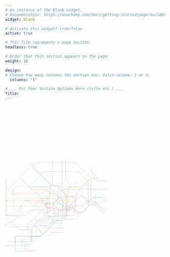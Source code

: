 ```yaml
---
# An instance of the Blank widget.
# Documentation: https://wowchemy.com/docs/getting-started/page-builder/
widget: blank

# Activate this widget? true/false
active: true

# This file represents a page section.
headless: true

# Order that this section appears on the page.
weight: 20

design:
# Choose how many columns the section has. Valid values: 1 or 2.
  columns: "1"

# ... Put Your Section Options Here (title etc.) ...
title:
---
```

<!-- skills section start -->
   <!-- <section class="skills">
          <div class="max-width">
              <h2 class="title">Data Professional</h2>
              <div class="skills-content">
                  <div class="column left">
                      <div class="bars">
                          <div class="info">
                              <span>Machine Learning and Artificial Intelligence</span>
                          </div>
                          <div class="line ml"></div>
                      </div>
                      <div class="bars">
                          <div class="info">
                              <span>Trend Analysis and Predictive Analytics</span>
                          </div>
                          <div class="line trend"></div>
                      </div>
                      <div class="bars">
                          <div class="info">
                              <span>Data Structures & Algorithms</span>
                          </div>
                          <div class="line ds"></div>
                      </div>
                      <div class="bars">
                          <div class="info">
                              <span>Computer Vision techniques</span>
                          </div>
                          <div class="line cv"></div>
                      </div>
                  </div>
                  <div class="column right">
                      <div class="bars">
                          <div class="info">
                              <span>Statistical Modeling and Feature Engineering</span>
                          </div>
                          <div class="line sm"></div>
                      </div>
                      <div class="bars">
                          <div class="info">
                              <span>Data Science and Information Visualization</span>
                          </div>
                          <div class="line iv"></div>
                      </div>
                      <div class="bars">
                          <div class="info">
                              <span>Deep Learning models</span>
                          </div>
                          <div class="line dl"></div>
                      </div>
                      <div class="bars">
                          <div class="info">
                              <span>Web Scraping and Data Mining</span>
                          </div>
                          <div class="line ws"></div>
                      </div>
                  </div>
              </div>
          </div>
      </section> -->

<!-- I am always up for:
 - a cup of delicious coffee
 - dark chocolates
 - discovering new music: [J A M W I N E](https://jam-wine.tumblr.com/)
 - Stock Markets and investments
 - a game of Chess or Table Tennis
 - exploring Open Source Technologies: [Work With Data](https://workwithdata.tumblr.com/)
 - PC Gaming and eSports
 - Coursera MOOCs
 - discussion about new gadgets and PC configurations
 - Logo Designing
 - Traveling (*obviously* :sweat_smile:) -->


<script src='https://codepen.io/juliangarnier/pen/yMLaRG'></script>
<script src='https://cdn.jsdelivr.net/npm/animejs@3.0.1/lib/anime.min.js'></script>

<div class="anim">
  <svg xmlns="http://www.w3.org/2000/svg" viewBox="0 0 1100 800"><g fill="none" fill-rule="evenodd"><path stroke="#31B495" d="M781.02 488.77v69.78c0 1.08-.88 1.96-1.97 1.96l-135.12-.04c-1.09 0-2.6.62-3.38 1.39l-39.23 38.96a5.52 5.52 0 0 1-3.37 1.4h-75.38a1.97 1.97 0 0 1-1.97-1.97v-33.5"/><path stroke="#F4D21F" d="M674.88 355.57l45.54-45.24a5.42 5.42 0 0 0 1.39-3.35l-.06-10.38c0-1.08-.63-2.58-1.4-3.35l-43.38-43.07a1.94 1.94 0 0 1 0-2.77l82.83-82.25a5.52 5.52 0 0 1 3.37-1.4l44.94.1c1.08 0 2.6-.62 3.37-1.37L952.5 22.65"/><path stroke="#1AACA8" d="M507-76.68v265.47a4 4 0 0 0 4 3.99H566c1.08 0 1.97.88 1.97 1.96v147.5c0 1.08-.63 2.59-1.4 3.35l-47.9 47.4a5.45 5.45 0 0 0-1.4 3.34c0 2.25.64 3.76 1.4 4.53l53.82 53.26c.77.76 1.76 1.39 2.19 1.39.43 0 .79.88.79 1.96v70.17c0 1.07-.89 1.96-1.97 1.96l-85.81-.04c-1.09 0-2.6.62-3.38 1.39l-1.55 1.54a5.52 5.52 0 0 1-3.38 1.4h-9.29"/><path stroke="#1F8C43" d="M8 127.82v391.06a4.04 4.04 0 0 0 4 4.04L140.8 524"/><path stroke="#1AA5D0" d="M894.01 374l49.8-49.44a5.52 5.52 0 0 1 3.37-1.4h92.41c1.09 0 2.6.63 3.38 1.4l27.18 26.99"/><path stroke="#1AA5D0" d="M894.01 374l49.8-49.44a5.52 5.52 0 0 1 3.37-1.4h92.41c1.09 0 2.6.63 3.38 1.4l27.18 26.99"/><path stroke="#1F8C43" d="M755.16 213.9l70.82.04c1.08 0 2.6-.63 3.37-1.4l91.61-90.97a5.52 5.52 0 0 1 3.37-1.39h77.07l-71.29-72.13a5.45 5.45 0 0 1-1.4-3.35V16.87"/><path stroke="#9DCA40" d="M261.78-52.44l11.16 11.08c.77.77 1.4 2.28 1.4 3.35V-5L156.7 111.03l-85.4 84.8a5.45 5.45 0 0 0-1.4 3.35v100.67c0 1.08.89 1.96 1.97 1.96h50.4c1.09 0 1.98.88 1.98 1.96l.07 26.92c0 1.07.9 1.96 1.98 1.96l335.73.13c1.09 0 1.98.88 1.98 1.96v36.79l-42.99 43.78a5.52 5.52 0 0 1-3.37 1.4H385.2"/><path stroke="#DA5A98" d="M564.8 549.64v17.76c0 1.08-.64 2.59-1.4 3.35L382.28 750.6a5.52 5.52 0 0 1-3.38 1.39h-109.1c-1.09 0-1.97.88-1.97 1.96v23.37c0 1.07-.9 1.96-1.98 1.96h-83.54c-1.08 0-1.97.88-1.97 1.96v45.8c0 1.07.89 1.95 1.97 1.95h29.89c1.08 0 1.97.88 1.97 1.96v51.07c0 1.08.63 2.59 1.4 3.35l10.32 10.25c.77.76 2.29 1.39 3.37 1.39h111.77c1.09 0 1.34.62.57 1.39M482.82 656H630.9"/><path stroke="#E5683E" d="M440.53 245.87l-31.7 31.48a5.52 5.52 0 0 1-3.37 1.39h-62.37c-1.09 0-2.6.62-3.38 1.39l-2.68 3.66-264.59.02c-1.08 0-2.6-.63-3.37-1.4l-47.3-46.97a5.52 5.52 0 0 0-3.37-1.39h-57.47l-1.12-34.61c0-1.08-.63-2.59-1.4-3.35l-66.54-65.94"/><path stroke="#9F83B6" d="M705.31 221.73h7.83c1.09 0 2.6.63 3.37 1.4l45.8 45.6c.78.76 1.4 2.27 1.4 3.35v13.94c0 1.08.46 1.96 1.03 1.98.56 0 1.03.9 1.03 1.98v10.77l-.15 110.84c0 1.08-.89 1.96-1.98 1.96H628.32c-1.08 0-2.6-.63-3.37-1.4l-12.2-12.12a5.52 5.52 0 0 0-3.38-1.39h-46.18a2 2 0 0 0-2 1.96l-.17 26.74c0 1.08-.63 2.59-1.4 3.35l-8.82 8.76a5.52 5.52 0 0 1-3.37 1.39l-26.65-.06c-1.09 0-2.6.62-3.38 1.39l-48.1 47.78a5.52 5.52 0 0 1-3.38 1.39h-16.37l-79.45-.02c-1.09 0-2.6.63-3.36 1.39L220.71 639.06a5.47 5.47 0 0 1-3.35 1.4H31.06"/><path stroke="#BC6D21" d="M145.43 99.41L289.6 243.5c.77.76 2.29 1.39 3.37 1.39h146.76c1.09 0 2.6.62 3.38 1.39l31.93 31.71c.77.77 1.4 2.27 1.4 3.35V474.1c0 1.08-.63 2.59-1.4 3.35l-7.6 7.54a5.52 5.52 0 0 1-3.36 1.4h-20.62l-20.67 20.97-2.78 2.78L289.37 640a5.45 5.45 0 0 0-1.4 3.35l.16 177.85"/><path stroke="#DA1817" d="M318.82 380.62h94.88c1.09 0 2.6.63 3.38 1.39l14.97 14.87c.77.76 2.29 1.39 3.37 1.39h72.99c1.08 0 2.6.63 3.35 1.39l58.57 58.53c.77.77 2.27 1.4 3.35 1.4h103.37c1.08 0 1.97-.89 1.97-1.97v-14.7c0-1.09-.89-1.97-1.97-1.97l-6.7.02H630.1a1.97 1.97 0 0 1-1.97-1.96v-57c0-1.08-.63-2.59-1.4-3.35l-14.58-14.48a5.45 5.45 0 0 1-1.4-3.35v-17.3c0-1.07-.63-2.58-1.4-3.34L597 327.92a5.52 5.52 0 0 0-3.37-1.39h-17.4c-1.09 0-2.6-.62-3.38-1.39l-41.8-41.5a5.52 5.52 0 0 0-3.37-1.4h-41.34"/><path stroke="#9F9FA0"/><path stroke="#74BB63" d="M855.2 194.4h59.84c1.09 0 1.97.89 1.97 1.96v28.74c0 1.08.64 2.59 1.4 3.35l50.96 50.6c.77.76 1.4 2.27 1.4 3.35v101.47l105.2 104.27"/><path stroke="#DA5A98" d="M638.46 305.73L651 293.29c.77-.74.77-2 0-2.76l-31.35-31.13c-.76-.74-.76-2 0-2.76l18.53-18.4a5.52 5.52 0 0 1 3.37-1.39l160.41-.2 423.37 1.2c1.08 0 1.97.89 1.97 1.96v71.5"/><path stroke="#BC6D21" d="M438.61 486.03h-18.54c-1.08 0-2.6-.63-3.37-1.4l-74.94-74.41a5.52 5.52 0 0 0-3.37-1.4h-38.57c-1.08 0-2.6-.62-3.37-1.38l-47-46.68-36.58-.04-57 71.59a5.45 5.45 0 0 0-1.4 3.35v23.9"/><path stroke="#74BB63" d="M882.06 358.97l-46.92 46.6a5.52 5.52 0 0 1-3.38 1.39h-94.64c-1.09 0-2.6-.63-3.38-1.4l-30.6-30.33a5.52 5.52 0 0 0-3.36-1.4l-34.94.04c-1.08 0-2.6.63-3.37 1.4l-29.57 29.36a5.52 5.52 0 0 1-3.37 1.39l-14.55-14.35a5.63 5.63 0 0 0-3.42-1.4l-156.97-.25c-1.11 0-2.65.63-3.43 1.4l-27.85 27.61a5.52 5.52 0 0 1-3.38 1.4H-23.82l-88.65.2-12.44 12.35"/><path stroke="#2283BC" d="M292.9 643.74l59.56-59.12a5.52 5.52 0 0 1 3.37-1.39h23.93c1.08 0 2.6-.63 3.37-1.39l46.53-46.21a5.52 5.52 0 0 1 3.38-1.4h33.53l153.67-.01c1.08 0 1.97-.88 1.97-1.96V420.01c0-1.07-.63-2.58-1.4-3.35l-38.64-38.37a5.45 5.45 0 0 1-1.4-3.35v-51.52c0-1.08-.64-2.59-1.4-3.35L468.91 210.39a5.52 5.52 0 0 0-3.38-1.4l-180.49.2"/><path stroke="#DA5A98" d="M484.13 548.71h-37.09c-1.08 0-2.6.63-3.37 1.4l-69.02 68.54c-.77.76-.77 2 0 2.76l28.09 27.78c.77.76 2.29 1.39 3.37 1.39h62.41"/><path stroke="#31B495" d="M520.82 561.7v-4.74c0-1.08-.89-1.96-1.98-1.96h-13.21c-1.09 0-2.6-.62-3.37-1.39l-43.36-42.88a5.45 5.45 0 0 1-1.4-3.35v-190.4c0-1.08.63-2.6 1.4-3.36l20.89-20.74a5.45 5.45 0 0 0 1.4-3.35v-95.4c0-1.08-.63-2.58-1.4-3.35L292.4 4.7l-.6-40.88c0-1.08-.62-2.58-1.4-3.35L278.8-51.07"/><path stroke="#1EB2D8" d="M275.76 745h99.28c1.09 0 2.6-.63 3.38-1.4l174.33-172.75a5.52 5.52 0 0 1 3.38-1.4h46.75c1.08 0 2.6-.62 3.35-1.38l51.47-51.46a5.42 5.42 0 0 0 1.38-3.35V311.29c0-1.07-.63-2.58-1.4-3.35l-51.84-51.3a5.52 5.52 0 0 0-3.38-1.4h-17.95a1.97 1.97 0 0 1-1.97-1.95v-44.47c0-1.07-.89-1.96-1.97-1.96h-88.63a1.97 1.97 0 0 1-1.97-1.96v-19.2c0-1.07-.64-2.58-1.4-3.34L309.87 4.92"/><path stroke="#F4D21F" d="M1002.65 123.83H926.5c-1.08 0-2.6.62-3.37 1.39l-92.28 91.46a5.52 5.52 0 0 1-3.37 1.39l-131.87-.08c-1.09 0-2.6.63-3.37 1.37l-51.9 51.19c-.77.76-.77 2 0 2.76l21.22 21.1c.77.76 1.4 2.27 1.4 3.35v15.69"/><path stroke="#BE2F39" d="M672.51 437.64h54.25c1.08 0 2.6.63 3.37 1.4l49.04 48.7c.77.76 2.29 1.38 3.37 1.38h45.16c1.08 0 2.6-.62 3.37-1.39L914.39 405a5.52 5.52 0 0 1 3.37-1.4h42.22c1.08 0 2.6.63 3.37 1.4l100.8 100.1"/><path stroke="#E5683E" d="M672.51 434.31h55.63c1.08 0 2.6.63 3.37 1.4l49.14 48.8c.77.76 2.29 1.38 3.37 1.38l41.9-.04c1.08 0 2.6-.62 3.37-1.39l62.08-61.68a5.45 5.45 0 0 0 1.4-3.35l-.1-268.18c0-1.08-.63-2.59-1.4-3.35l-99.8-99.28a5.52 5.52 0 0 0-3.37-1.39H422.62c-1.08 0-2.6.63-3.37 1.4L260.28 206.3a5.52 5.52 0 0 1-3.38 1.39H127.3c-1.08 0-2.6.62-3.37 1.39l-36.71 36.45a5.45 5.45 0 0 0-1.4 3.35v185.1"/><path stroke="#1EB2D8" d="M410.1 713.73l17.53 17.42c.77.76 2.29 1.39 3.37 1.39h42.02c1.09 0 2.6-.63 3.37-1.4l26.02-25.83 123.2-.31"/><path/><path stroke="#2283BC" d="M307.34 907.08c.77-.77.52-1.4-.57-1.4H108.29a1.97 1.97 0 0 1-1.98-1.95V743.59c0-1.08.9-1.96 1.98-1.96h264.38c1.09 0 2.6-.63 3.38-1.4l23.75-23.58c.77-.76.77-2 0-2.76l-80.84-80.1c-.77-.76-.51-1.4.57-1.4h137.53c1.09 0 2.6-.62 3.38-1.38l53.63-53.26a5.52 5.52 0 0 1 3.37-1.4l88.57-.2c1.09 0 2.6-.62 3.38-1.38l55.6-55.22a5.45 5.45 0 0 0 1.4-3.35V409.93c0-1.08.9-1.96 1.98-1.96h29c1.08 0 2.6-.63 3.37-1.4l43.32-43.01a5.52 5.52 0 0 1 3.37-1.4h6.11c1.09 0 2.6-.62 3.38-1.38l53.12-52.76a5.52 5.52 0 0 1 3.37-1.39h13.6c1.08 0 2.6.63 3.37 1.4L892.79 370c.77.77 2.29 1.4 3.37 1.4h74.06c1.08 0 2.6.62 3.37 1.38l93.97 93.5"/><path stroke="#E6632A" d="M647.56 429.46v-33.62c0-1.08-.63-2.59-1.4-3.35l-31.45-31.22a5.52 5.52 0 0 0-3.37-1.4h-36.87c-1.08 0-2.6.63-3.37 1.4l-74.35 73.83a5.52 5.52 0 0 1-3.37 1.39H440.9a1.97 1.97 0 0 1-1.98-1.96v-71.5c0-1.08-.88-1.96-1.97-1.96H9.3c-1.08 0-2.6.63-3.37 1.4l-37.9 37.62a5.52 5.52 0 0 1-3.37 1.4h-57c-1.1 0-2.61.62-3.38 1.38l-13.2 13.1a5.52 5.52 0 0 1-3.37 1.4h-13.2"/><path stroke="#F4D21F" d="M219.9 357h144.49l76.54.13c1.08 0 1.97.88 1.97 1.96v71.7c0 1.08.89 1.96 1.97 1.96h46.36c1.08 0 2.6-.63 3.37-1.4l74.35-74a5.52 5.52 0 0 1 3.37-1.4h192.33c1.09 0 2.6-.62 3.37-1.38l43.58-43.28a5.52 5.52 0 0 1 3.37-1.39h10.6c1.08 0 2.6.63 3.37 1.4l62.65 62.2c.77.77 2.29 1.4 3.37 1.4h73.87c1.09 0 2.6.63 3.38 1.4l94.12 93.47 9.27.57c.84 0 2.17-.62 2.93-1.39l104.08-89.36a1.97 1.97 0 0 1 2.78 0l6.3 6.25"/><path stroke="#9DCA40" d="M599.92 564.19a6.6 6.6 0 0 0 4.04-1.67l47.94-47.6a6.5 6.5 0 0 0 1.67-4.01V313.84c0-1.3-.75-3.1-1.67-4.02l-47.94-47.6a6.6 6.6 0 0 0-4.04-1.66h-97.84a6.6 6.6 0 0 0-4.05 1.66l-47.93 47.6a6.5 6.5 0 0 0-1.68 4.02v197.07c0 1.29.75 3.1 1.68 4.01l47.93 47.6a6.6 6.6 0 0 0 4.05 1.67h97.84z"/><path stroke="#1EB2D8" d="M648.25 527.17v33.3c0 1.08-.63 2.58-1.4 3.35l-87.37 86.76c-.77.76-.51 1.39.57 1.39h70.82"/><path stroke="#BC6D21" d="M476.04 273.32v-18.86c0-1.08-.63-2.59-1.4-3.35l-30.9-30.68a5.52 5.52 0 0 0-3.37-1.4H274.62"/><path stroke="#9F83B6" d="M923.43 372.6V119.09c0-1.07-.64-2.58-1.4-3.34L757.4-47.74a5.52 5.52 0 0 0-3.37-1.39H351.57c-1.09 0-2.6.63-3.38 1.4L310.5-10.3"/><path stroke="#ED8E3F" d="M317-49.77L304.42-37.3a5.58 5.58 0 0 0-1.42 3.35l-.36 21.45a5.3 5.3 0 0 0 1.36 3.35L493.36 178.9c.77.76 1.4 2.27 1.4 3.35v18.41c0 1.08.89 1.96 1.97 1.96h87.86c1.09 0 1.98.88 1.98 1.96v34.67c0 1.08.88 1.96 1.97 1.96h23.3c1.08 0 2.6.63 3.37 1.4l46.16 45.83c.77.77 1.4 2.28 1.4 3.35v138.64l.07 84.4c0 1.08-.63 2.6-1.38 3.35l-53.63 53.27a5.52 5.52 0 0 1-3.37 1.39H557.9c-1.08 0-2.6.63-3.37 1.39L380.57 746.98a5.52 5.52 0 0 1-3.38 1.39H112.47c-1.09 0-1.97.88-1.97 1.96v93.24c0 1.08-.9 1.96-1.98 1.96h-224.54"/><path stroke="#DA5A98" d="M415.07 612.97l63.3-62.86a5.52 5.52 0 0 1 3.37-1.4h124.67c1.08 0 2.6-.6 3.37-1.37l28.23-27.83a5.35 5.35 0 0 0 1.4-3.33V478.2c0-1.07.89-1.96 1.97-1.96H694c1.09 0 1.97-.88 1.97-1.95v-52.11c0-1.08.64-2.59 1.4-3.35l29.57-29.37a5.45 5.45 0 0 0 1.4-3.35v-76c0-1.08.9-1.96 1.98-1.96h37.9a4 4 0 0 0 4-4v-29.3c0-1.08.63-2.59 1.4-3.35l35.35-35"/><path stroke="#1AA5D0" d="M893.1 374.7L847.5 420a5.52 5.52 0 0 1-3.37 1.38H618.66c-1.09 0-2.6-.62-3.37-1.39l-81.65-81.08a5.52 5.52 0 0 0-3.37-1.39H384.49c-1.08 0-2.6.63-3.37 1.4l-17.14 17.02"/><path stroke="#55B549" d="M288.52 640.2h-46.9c-1.09 0-1.98.88-1.98 1.95v26.65c0 1.07-.89 1.95-1.97 1.95h-89.32"/><path stroke="#D3C452" d="M281.34 229.6l9.65 9.59c.77.76 2.29 1.39 3.37 1.39l146.76-.2c1.09 0 2.6.63 3.38 1.37l115.95 114c.77.76.77 1.99 0 2.75l-37.2 37.05a1.96 1.96 0 0 0 0 2.78l49.62 49.28c.77.77 2.3 1.4 3.38 1.4h138.28c1.08 0 2.6.62 3.37 1.39l37.26 37c.77.76 2.3 1.4 3.38 1.4h21.7"/><path stroke="#9DCA40" d="M-116.02 841.87h216.77c1.09 0 1.97-.89 1.97-1.96v-99.83c0-1.08.9-1.96 1.98-1.96h266.24c1.08 0 2.6-.62 3.37-1.39l20.18-20.04c.77-.76.77-2.02 0-2.76l-78.7-78.2a5.45 5.45 0 0 1-1.4-3.35v-1.57c0-1.07.88-1.96 1.97-1.96l139.22.02c1.09 0 2.6-.62 3.38-1.39l53.7-53.48a4.86 4.86 0 0 1 2.8-1.39c.76 0 1.41-.88 1.41-1.96v-6.62"/><path stroke="#B00D7C" d="M317.92 257.82l73.16 72.65c.77.77 1.4 2.27 1.4 3.35v45.25c0 1.08.63 2.59 1.4 3.35l12.02 11.93c.77.77 2.28 1.4 3.37 1.4h9.86c1.09 0 2.6-.63 3.38-1.4l6.29-6.25a5.52 5.52 0 0 1 3.37-1.39h85.81c1.08 0 2.6-.62 3.37-1.39l63.1-62.66a5.52 5.52 0 0 1 3.38-1.4h161.56c1.08 0 1.97.89 1.97 1.96v178.66c0 1.07-.63 2.58-1.4 3.35l-11.42 11.34a5.52 5.52 0 0 1-3.38 1.39H529.03a1.97 1.97 0 0 1-1.98-1.96v-73.07c0-1.07-.88-1.96-1.97-1.96h-88.26a1.97 1.97 0 0 1-1.97-1.95V406.5c0-1.08-.89-1.96-1.97-1.96-1.99 0-3.5-.63-4.28-1.4l-7.44-7.38"/><path stroke="#DA5A98" d="M650.42-78.35v211.36c0 1.08.63 2.59 1.4 3.35l46.73 46.4c.77.77 1.4 2.28 1.4 3.36v35.79l-2.49-.14c-.75 0-1.97.63-2.74 1.4l-18.32 18.19a5.45 5.45 0 0 0-1.4 3.35v116.95c0 1.07.63 2.58 1.38 3.35l46.53 46.58a5.42 5.42 0 0 1 1.38 3.35l-.02 30.34c0 1.08-.63 2.59-1.4 3.35l-4.91 4.88a5.52 5.52 0 0 1-3.37 1.4H599.52c-1.08 0-1.97.87-1.97 1.95v36c0 1.08-.89 1.96-1.97 1.96h-92.71c-1.09 0-2.6.63-3.38 1.4l-19.58 19.45a5.52 5.52 0 0 1-3.38 1.39h-63.61"/><path stroke="#1EB2D8" d="M281.48 745v84.33c0 1.08-.89 1.96-1.97 1.96h-57.48c-1.09 0-1.98.88-1.98 1.96v10.36c0 1.08-.88 1.96-1.97 1.96H110.52"/><path stroke="#F5C739" d="M10.95 362.32l113.4 112.62c.78.77 2.3 1.4 3.38 1.4h36.12c1.08 0 2.6.62 3.37 1.38l205.45 204.03c.77.76 2.29 1.39 3.37 1.39l62.74.03h29.53c1.09 0 2.6.63 3.37 1.4l16.36 16.23c.77.77 2.29 1.4 3.37 1.4h134.34"/><path stroke="#31B495" d="M275.82 590.44l24.44-24.27a5.52 5.52 0 0 1 3.37-1.4h121.52c1.08 0 2.6.63 3.37 1.4l34.32 34.08c.77.77 2.3 1.4 3.38 1.4h54.36"/><path stroke="#AD7D20" d="M633.41 278.74l-21.36-21.22a5.45 5.45 0 0 1-1.4-3.35V-78.58"/><path stroke="#1F8C43" d="M754.4 192.02v20.11c0 1.08-.9 1.96-1.98 1.96h-94.49c-1.08 0-2.6.63-3.37 1.4l-50.28 49.93a5.45 5.45 0 0 0-1.4 3.35v56.41c0 1.08.63 2.59 1.4 3.35l10.63 10.56c.77.76 1.4 2.27 1.4 3.35v121.45c0 1.08-.89 1.96-1.97 1.96H429.6c-1.08 0-2.6-.62-3.37-1.39l-21.2-21.06-15.77 14.8a5.52 5.52 0 0 1-3.37 1.38H282.15c-1.08 0-2.6.63-3.37 1.37l-62.1 61.3a5.5 5.5 0 0 1-3.37 1.37h-69.85c-1.09 0-2.6.63-3.37 1.4l-68.22 67.73a5.52 5.52 0 0 1-3.37 1.4H34.1c-1.09 0-2.6.62-3.38 1.38l-61.64 61.22a5.45 5.45 0 0 0-1.4 3.35v98.02c0 1.08-.89 1.96-1.97 1.96h-30.76c-1.08 0-2.6.63-3.37 1.4l-48.29 47.95"/><path stroke="#74BB63" d="M184.55 422.03v34.09c0 1.07-.63 2.58-1.4 3.35l-56.48 55.88a5.52 5.52 0 0 1-3.37 1.4H-34.6"/><path stroke="#E5683E" d="M980.12 416.59l-15.05-14.95a5.52 5.52 0 0 0-3.38-1.4h-46.04c-1.08 0-2.6.63-3.37 1.4l-14.5 14.4c-.77.76-1.4.5-1.4-.57v-34.93c0-1.08-.63-2.58-1.4-3.35l-2.48-2.47"/><path stroke="#DA5A98" d="M826.77 238.25v54.43c0 1.08.63 2.59 1.4 3.35l86.38 85.78c.77.77 2.29 1.4 3.37 1.4h98.61c1.09 0 2.6-.63 3.36-1.4l22.6-22.8a5.47 5.47 0 0 1 3.36-1.39h106.38c1.08 0 1.97-.88 1.97-1.96l.04-95.24c0-1.08.89-1.96 1.97-1.96h39.02c1.09 0 1.97.88 1.97 1.96v48.1"/><path stroke="#E6632A" d="M12.87 361.05h-5c-1.1 0-2.61-.63-3.38-1.4l-17.72-17.58a5.52 5.52 0 0 0-3.37-1.4h-16.9c-1.09 0-2.6-.62-3.38-1.38l-55.64-55.26a5.52 5.52 0 0 0-3.38-1.4h-15.19"/><path stroke="#3EB373" d="M959.23 126.08l19.2 19.06c.76.76 2.28 1.39 3.36 1.39h177.42c1.09 0 1.97.88 1.97 1.96v100.84a3 3 0 0 0 3 3h36.42c1.08 0 1.97.88 1.97 1.96v54.65"/><path stroke="#2765B0" d="M33.17 798.75h242.12c1.08 0 1.97-.88 1.97-1.96V672.9c0-1.08-.89-1.96-1.97-1.96h-30.12a1.97 1.97 0 0 1-1.98-1.96v-26.76c0-1.07-.88-1.96-1.97-1.96h-20.87"/><path stroke="#EB9D12" d="M458.48 496.1h9.55c1.09 0 2.6-.63 3.37-1.4l48.23-47.83a5.52 5.52 0 0 1 3.38-1.39h24.26c1.08 0 2.6.63 3.37 1.39l23.26 23.1c.77.76 2.29 1.39 3.37 1.39h111.06c1.09 0 1.97-.88 1.97-1.96v-54.46c0-1.08-.63-2.59-1.4-3.33l-20.35-20.04-2.8-2.76-1.17-1.16a5.52 5.52 0 0 0-3.37-1.39h-11.66a1.97 1.97 0 0 1-1.97-1.96V310.6c0-1.08.88-1.96 1.97-1.96h77.38"/><path stroke="#9DCA40" d="M-34.94 402.19v111.19c0 1.07.63 2.58 1.4 3.35l49.06 48.71c.76.77 2.28 1.4 3.37 1.4h21.8c1.08 0 2.6.62 3.37 1.39l113 112.22c.78.77 2.3 1.4 3.38 1.4h170.6c1.08 0 1.97.87 1.97 1.95v60.41"/></g></svg>
</div>

<style>

.anim, .anim svg {
  position: relative;
  width: 80%;
  height: 40%;
}
.anim path {
  stroke-width: 1;
}
</style>


<script>
var pathEls = document.querySelectorAll('path');
for (var i = 0; i < pathEls.length; i++) {
  var pathEl = pathEls[i];
  var offset = anime.setDashoffset(pathEl);
  pathEl.setAttribute('stroke-dashoffset', offset);
  anime({
    targets: pathEl,
    strokeDashoffset: [offset, 0],
    duration: anime.random(1000, 3000),
    delay: anime.random(0, 2000),
    loop: true,
    direction: 'alternate',
    easing: 'easeInOutSine',
    autoplay: true
  });
}
</script>